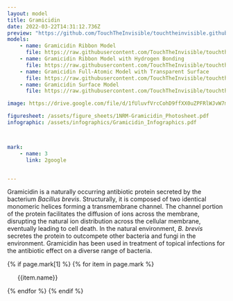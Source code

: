 ```yaml
---
layout: model
title: Gramicidin
date: 2022-03-22T14:31:12.736Z
preview: "https://github.com/TouchTheInvisible/touchtheinvisible.github.io/blob/master/assets/img/1NRM-Gramicidin/1NRM-Gramicidin_Ribbon+HBonds+AA.png?raw=true" 
models:
    - name: Gramicidin Ribbon Model
      file: https://raw.githubusercontent.com/TouchTheInvisible/touchtheinvisible.github.io/master/assets/models/1NRM-Gramicidin/1NRM-Gramicidin_Ribbon.dae
    - name: Gramicidin Ribbon Model with Hydrogen Bonding
      file: https://raw.githubusercontent.com/TouchTheInvisible/touchtheinvisible.github.io/master/assets/models/1NRM-Gramicidin/1NRM-Gramicidin_Ribbon%2BHBonds.dae
    - name: Gramicidin Full-Atomic Model with Transparent Surface
      file: https://raw.githubusercontent.com/TouchTheInvisible/touchtheinvisible.github.io/master/assets/models/1NRM-Gramicidin/1NRM-Gramicidin_Ribbon%2BHBonds%2BAA%2BTransparentSurface.dae
    - name: Gramicidin Surface Model
      file: https://raw.githubusercontent.com/TouchTheInvisible/touchtheinvisible.github.io/master/assets/models/1NRM-Gramicidin/1NRM-Gramicidin_Surface.dae

image: https://drive.google.com/file/d/1fUluvfVrcCohD9ffXX0uZPFRlWJvW7ms/preview

figuresheet: /assets/figure_sheets/1NRM-Gramicidin_Photosheet.pdf
infographic: /assets/infographics/Gramicidin_Infographics.pdf



mark:
    - name: 3
      link: 2google  


---
```

Gramicidin is a naturally occurring antibiotic protein secreted by the bacterium _Bacillus brevis_. Structurally, it is composed of two identical monomeric helices forming a transmembrane channel. The channel portion of the protein facilitates the diffusion of ions across the membrane, disrupting the natural ion distribution across the cellular membrane, eventually leading to cell death. In the natural environment, _B. brevis_ secretes the protein to outcompete other bacteria and fungi in the environment. Gramicidin has been used in treatment of topical infections for the antibiotic effect on a diverse range of bacteria.


{% if page.mark[1] %}
{% for item in page.mark %}
<ul>{{item.name}}</ul>
{% endfor %}
{% endif %}

